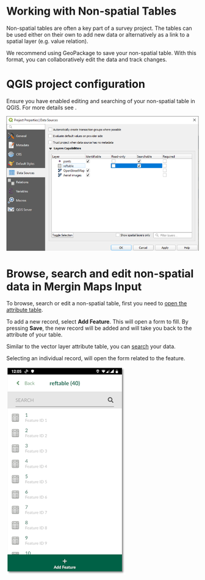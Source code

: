 # Working with Non-spatial Tables

Non-spatial tables are often a key part of a survey project. The tables can be used either on their own to add new data or alternatively as a link to a spatial layer (e.g. value relation).

We recommend using GeoPackage to save your non-spatial table. With this format, you can collaboratively edit the data and track changes.

# QGIS project configuration

Ensure you have enabled editing and searching of your non-spatial table in QGIS. For more details see <QGISHelp ver="3.22" link="user_manual/introduction/qgis_configuration.html?highlight=properties#data-sources-properties" text="QGIS documentation" />.

![browse_enable](./qgis_nonspatial_properties.png)

# Browse, search and edit non-spatial data in Mergin Maps Input

To browse, search or edit a non-spatial table, first you need to [open the attribute table](../gis/search_data/#searching-for-values-in-mergin-maps-input).

To add a new record, select **Add Feature**. This will open a form to fill. By pressing **Save**, the new record will be added and <MobileAppName /> will take you back to the attribute of your table.

Similar to the vector layer attribute table, you can [search](../gis/search_data.md) your data.

Selecting an individual record, <MobileAppName /> will open the form related to the feature.

![display_name](./input_nonspatial_data.png)
